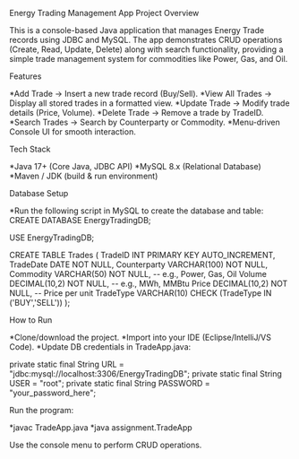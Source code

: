 Energy Trading Management App
Project Overview

This is a console-based Java application that manages Energy Trade records using JDBC and MySQL.
The app demonstrates CRUD operations (Create, Read, Update, Delete) along with search functionality, providing a simple trade management system for commodities like Power, Gas, and Oil.

Features

*Add Trade → Insert a new trade record (Buy/Sell).
*View All Trades → Display all stored trades in a formatted view.
*Update Trade → Modify trade details (Price, Volume).
*Delete Trade → Remove a trade by TradeID.
*Search Trades → Search by Counterparty or Commodity.
*Menu-driven Console UI for smooth interaction.

Tech Stack

*Java 17+ (Core Java, JDBC API)
*MySQL 8.x (Relational Database)
*Maven / JDK (build & run environment)

Database Setup

*Run the following script in MySQL to create the database and table:
CREATE DATABASE EnergyTradingDB;

USE EnergyTradingDB;

CREATE TABLE Trades (
    TradeID INT PRIMARY KEY AUTO_INCREMENT,
    TradeDate DATE NOT NULL,
    Counterparty VARCHAR(100) NOT NULL,
    Commodity VARCHAR(50) NOT NULL,       -- e.g., Power, Gas, Oil
    Volume DECIMAL(10,2) NOT NULL,        -- e.g., MWh, MMBtu
    Price DECIMAL(10,2) NOT NULL,         -- Price per unit
    TradeType VARCHAR(10) CHECK (TradeType IN ('BUY','SELL'))
);

 How to Run

*Clone/download the project.
*Import into your IDE (Eclipse/IntelliJ/VS Code).
*Update DB credentials in TradeApp.java:

private static final String URL = "jdbc:mysql://localhost:3306/EnergyTradingDB";
private static final String USER = "root";
private static final String PASSWORD = "your_password_here";


Run the program:

*javac TradeApp.java
*java assignment.TradeApp

Use the console menu to perform CRUD operations.
